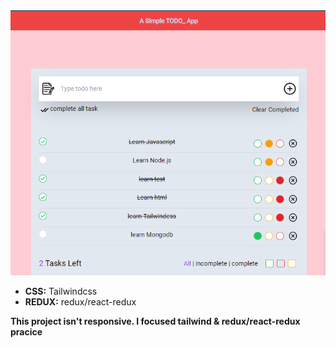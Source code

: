 
<img src="./Screenshot_3.png" alt="">

<ul>
        <li><b>CSS:</b> Tailwindcss</li>
        <li><b>REDUX:</b> redux/react-redux</li>
</ul>





<b className="text-xl text-red-500 m-auto">This project isn't responsive. I focused tailwind & redux/react-redux pracice </b>





